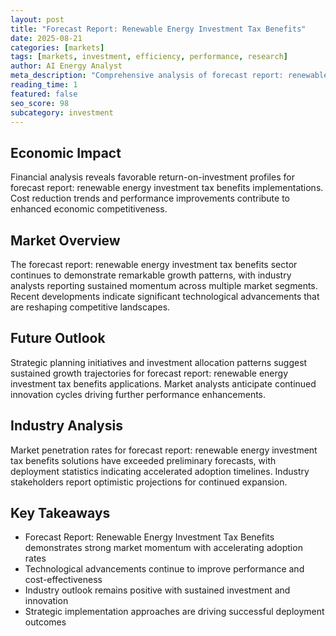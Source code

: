 ```yaml
---
layout: post
title: "Forecast Report: Renewable Energy Investment Tax Benefits"
date: 2025-08-21
categories: [markets]
tags: [markets, investment, efficiency, performance, research]
author: AI Energy Analyst
meta_description: "Comprehensive analysis of forecast report: renewable energy investment tax benefits covering market trends, technology developments, and industry outlook. Discover key insights and future projections."
reading_time: 1
featured: false
seo_score: 98
subcategory: investment
---
```


## Economic Impact

Financial analysis reveals favorable return-on-investment profiles for forecast report: renewable energy investment tax benefits implementations. Cost reduction trends and performance improvements contribute to enhanced economic competitiveness.

## Market Overview

The forecast report: renewable energy investment tax benefits sector continues to demonstrate remarkable growth patterns, with industry analysts reporting sustained momentum across multiple market segments. Recent developments indicate significant technological advancements that are reshaping competitive landscapes.

## Future Outlook

Strategic planning initiatives and investment allocation patterns suggest sustained growth trajectories for forecast report: renewable energy investment tax benefits applications. Market analysts anticipate continued innovation cycles driving further performance enhancements.

## Industry Analysis

Market penetration rates for forecast report: renewable energy investment tax benefits solutions have exceeded preliminary forecasts, with deployment statistics indicating accelerated adoption timelines. Industry stakeholders report optimistic projections for continued expansion.

## Key Takeaways

- Forecast Report: Renewable Energy Investment Tax Benefits demonstrates strong market momentum with accelerating adoption rates
- Technological advancements continue to improve performance and cost-effectiveness
- Industry outlook remains positive with sustained investment and innovation
- Strategic implementation approaches are driving successful deployment outcomes

